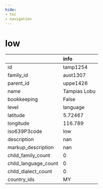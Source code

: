 ```yaml
---
hide:
- toc
- navigation
---
```

# low
|                      | info         |
|:---------------------|:-------------|
| id                   | tamp1254     |
| family_id            | aust1307     |
| parent_id            | uppe1426     |
| name                 | Tampias Lobu |
| bookkeeping          | False        |
| level                | language     |
| latitude             | 5.72467      |
| longitude            | 116.789      |
| iso639P3code         | low          |
| description          | nan          |
| markup_description   | nan          |
| child_family_count   | 0            |
| child_language_count | 0            |
| child_dialect_count  | 0            |
| country_ids          | MY           |